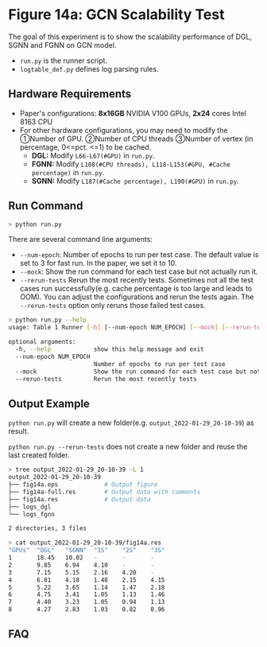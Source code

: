 # Figure 14a:  GCN Scalability Test

The goal of this experiment is to show the scalability performance of DGL, SGNN and FGNN on GCN model.

- `run.py` is the runner script.
- `logtable_def.py` defines log parsing rules.



## Hardware Requirements

- Paper's configurations: **8x16GB** NVIDIA V100 GPUs, **2x24** cores Intel 8163 CPU
- For other hardware configurations, you may need to modify the ①Number of GPU. ②Number of CPU threads ③Number of vertex (in percentage, 0<=pct. <=1) to be cached.
  - **DGL:** Modify `L66-L67(#GPU)` in `run.py`.
  - **FGNN:**  Modify  `L108(#CPU threads), L118-L153(#GPU, #Cache percentage)` in `run.py`.
  - **SGNN:**  Modify  `L187(#Cache percentage), L190(#GPU)` in `run.py`.



## Run Command


```sh
> python run.py
```



There are several command line arguments:

- `--num-epoch`: Number of epochs to run per test case.  The default value is set to 3 for fast run. In the paper, we set it to 10.
- `--mock`: Show the run command for each test case but not actually run it.
- `--rerun-tests` Rerun the most recently tests. Sometimes not all the test cases run successfully(e.g. cache percentage is too large and leads to OOM). You can adjust the configurations and rerun the tests again. The `--rerun-tests` option only reruns those failed test cases.



```sh
> python run.py --help
usage: Table 1 Runner [-h] [--num-epoch NUM_EPOCH] [--mock] [--rerun-tests]

optional arguments:
  -h, --help            show this help message and exit
  --num-epoch NUM_EPOCH
                        Number of epochs to run per test case
  --mock                Show the run command for each test case but not actually run it
  --rerun-tests         Rerun the most recently tests
```





## Output Example

`python run.py` will create a new folder(e.g. `output_2022-01-29_20-10-39`) as result.

`python run.py --rerun-tests`  does not create a new folder and reuse the last created folder.

```sh
> tree output_2022-01-29_20-10-39 -L 1
output_2022-01-29_20-10-39
├── fig14a.eps             # Output figure
├── fig14a-full.res        # Output data with comments
├── fig14a.res             # Output data
├── logs_dgl
└── logs_fgnn

2 directories, 3 files
```



```sh
> cat output_2022-01-29_20-10-39/fig14a.res
"GPUs"  "DGL"   "SGNN"  "1S"    "2S"    "3S"
1       18.45   10.02   -       -       -
2       9.85    6.94    4.10    -       -
3       7.15    5.15    2.16    4.20    -
4       6.01    4.18    1.48    2.15    4.15
5       5.22    3.65    1.14    1.47    2.18
6       4.75    3.41    1.05    1.13    1.46
7       4.40    3.23    1.05    0.94    1.13
8       4.27    2.83    1.03    0.82    0.96
```





## FAQ
